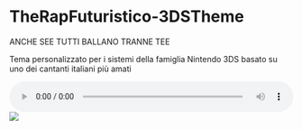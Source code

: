 # TheRapFuturistico-3DSTheme

ANCHE SEE TUTTI BALLANO TRANNE TEE

Tema personalizzato per i sistemi della famiglia Nintendo 3DS basato su uno dei cantanti italiani più amati


<audio class="d-block mx-auto" src="bgm.ogg" style="width: 100%;" controls="">Your browser does not support the audio tag.</audio>
<img src="https://themeplaza.art/download/59729/preview">
